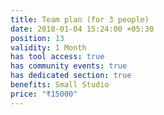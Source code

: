 ```yaml
---
title: Team plan (for 3 people)
date: 2018-01-04 15:24:00 +05:30
position: 13
validity: 1 Month
has tool access: true
has community events: true
has dedicated section: true
benefits: Small Studio
price: "₹15000"
---
```



